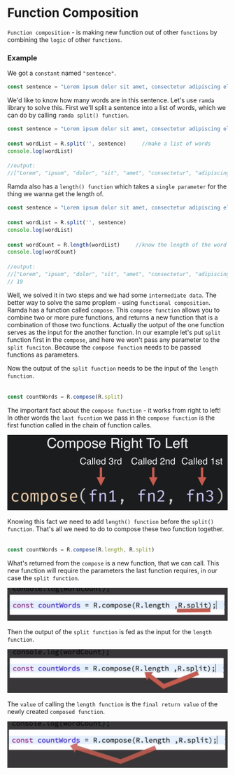 # Function Composition

`Function composition` -  is making new function out of other `functions` by combining the `logic` of other `functions`.

### Example

We got a `constant` named `"sentence"`.

```js
const sentence = "Lorem ipsum dolor sit amet, consectetur adipiscing elit, sed do eiusmod tempor incididunt ut labore et dolore magna aliqua."
```

We'd like to know how many words are in this sentence. Let's use `ramda` library to solve this. First we'll split a sentence into a list of words, which we can do by calling `ramda split() function`. 

```js
const sentence = "Lorem ipsum dolor sit amet, consectetur adipiscing elit, sed do eiusmod tempor incididunt ut labore et dolore magna aliqua."

const wordList = R.split('', sentence)     //make a list of words
console.log(wordList)

//output:
//["Lorem", "ipsum", "dolor", "sit", "amet", "consectetur", "adipiscing", "elit", "sed", "do", "eiusmod", "tempor", "incididunt", "ut", "labore", "et", "dolore", "magna", "aliqua"]
```

Ramda also has a `length() function` which takes a `single parameter` for the thing we wanna get the length of.

```js
const sentence = "Lorem ipsum dolor sit amet, consectetur adipiscing elit, sed do eiusmod tempor incididunt ut labore et dolore magna aliqua."

const wordList = R.split('', sentence)
console.log(wordList)

const wordCount = R.length(wordList)     //know the length of the word list
console.log(wordCount)

//output:
//["Lorem", "ipsum", "dolor", "sit", "amet", "consectetur", "adipiscing", "elit", "sed", "do", "eiusmod", "tempor", "incididunt", "ut", "labore", "et", "dolore", "magna", "aliqua"]
// 19
```
Well, we solved it in two steps and we had some `intermediate data`. The better way to solve the same proplem - using `functional composition`.
Ramda has a function called `compose`. This `compose function` allows you to combine two or more pure functions, and returns a new function that is a combination of those two functions.  Actually the uotput of the one function serves as the input for the another function. In our example let's put `split` function first in the `compose`, and here we won't pass any parameter to the `split funciton`. Because the `compose function` needs to be passed functions as parameters.

Now the output of the `split function` needs to be the input of the `length function`. 

```js

const countWords = R.compose(R.split)
```

The important fact about the `compose function` - it works from right to left! In other words the `last fucntion` we pass in the `compose function` is the first function called in the chain of function calles. 

![function-composition](../function-composition.png)

Knowing this fact we need to add `length() function` before the `split() function`. That's all we need to do to compose these two function together. 

```js

const countWords = R.compose(R.length, R.split)
```

What's returned from the `compose` is a new function, that we can call. This new function will require the parameters the last function requires, in our case the `split function`.

![split-function](../split-function.png)

Then the output of the `split function` is fed as the input for the `length function`. 

![split-lenght-function](../split-length-function.png)

The `value` of calling the `length function` is the `final return value` of the newly created `composed function`. 


![composed-function-value](../composed-function-value.png)

